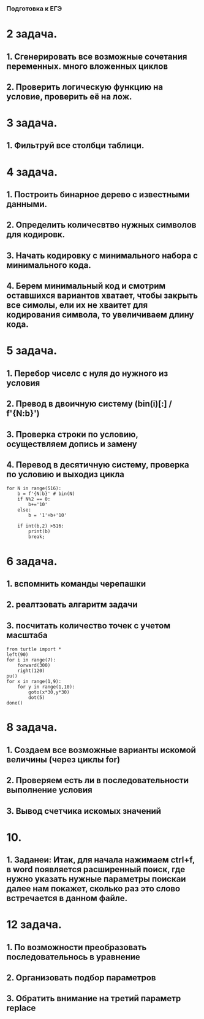 ### Подготовка к ЕГЭ
# 2 задача.
## 1. Сгенерировать все возможные сочетания переменных. много вложенных циклов
## 2. Проверить логическую функцию на условие, проверить её на лож.
# 3 задача.
## 1. Фильтруй все столбци таблици.
# 4 задача.
## 1. Построить бинарное дерево с известными данными.
## 2. Определить количесвтво нужных символов для кодировк.
## 3. Начать кодировку с минимального набора с минимального кода.
## 4. Берем минимальный код и смотрим оставшихся вариантов хватает, чтобы закрыть все симолы, ели их не хваитет для кодирования символа, то увеличиваем длину кода.
# 5 задача.
## 1. Перебор чиселс с нуля до нужного из условия
## 2. Превод в двоичную систему (bin(i)[:] / f'{N:b}')
## 3. Проверка строки по условию, осуществляем допись и замену
## 4. Перевод в десятичную систему, проверка по условию и выходиз цикла
    for N in range(516):
        b = f'{N:b}' # bin(N)
        if N%2 == 0:
            b+='10'
        else:
            b = '1'+b+'10'
        
        if int(b,2) >516:
            print(b)
            break;
# 6 задача.
## 1. вспомнить команды черепашки
## 2. реалтзовать алгаритм задачи
## 3. посчитать количество точек с учетом масштаба
    from turtle import *
    left(90)
    for i in range(7):
        forward(300)
        right(120)
    pu()
    for x in range(1,9):
        for y in range(1,10):
            goto(x*30,y*30)
            dot(5)
    done()
# 8 задача.
## 1. Создаем все возможные варианты искомой величины (через циклы for)
## 2. Проверяем есть ли в последовательности выполнение условия
## 3. Вывод счетчика искомых значений
# 10. 
## 1. Заданеи: Итак, для начала нажимаем ctrl+f, в word появляется расширенный поиск, где нужно указать нужные параметры поискаи далее нам покажет, сколько раз это     слово встречается в данном файле.
# 12 задача.
## 1. По возможности преобразовать последовательнось в уравнение
## 2. Организовать подбор параметров
## 3. Обратить внимание на третий параметр replace
